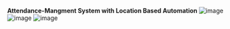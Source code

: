 **Attendance-Mangment System with Location Based Automation**
![image](https://github.com/user-attachments/assets/38a2469f-caaf-40f2-a030-a418a0633a6b)
![image](https://github.com/user-attachments/assets/862291a5-4fe0-4c7e-822b-f9845b785fa3)
![image](https://github.com/user-attachments/assets/e96c8961-f99c-47f6-a3ae-50ac7d0381f5)
